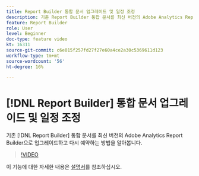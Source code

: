 ```yaml
---
title: Report Builder 통합 문서 업그레이드 및 일정 조정
description: 기존 Report Builder 통합 문서를 최신 버전의 Adobe Analytics Report Builder으로 업그레이드하고 일정을 조정하는 방법을 알아봅니다.
feature: Report Builder
role: User
level: Beginner
doc-type: feature video
kt: 16311
source-git-commit: c6e015f257fd27f27e60a4ce2a30c5369611d123
workflow-type: tm+mt
source-wordcount: '56'
ht-degree: 16%

---
```


# [!DNL Report Builder] 통합 문서 업그레이드 및 일정 조정

기존 [!DNL Report Builder] 통합 문서를 최신 버전의 Adobe Analytics Report Builder으로 업그레이드하고 다시 예약하는 방법을 알아봅니다.

>[!VIDEO](https://video.tv.adobe.com/v/3434957/?quality=12&learn=on)

이 기능에 대한 자세한 내용은 [설명서](https://experienceleague.adobe.com/ko/docs/analytics/analyze/report-builder/home)를 참조하십시오.
